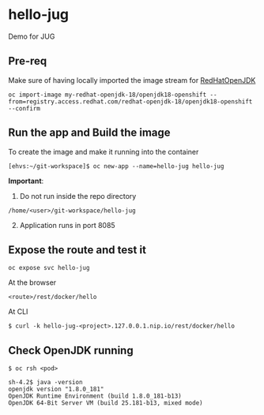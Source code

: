 # hello-jug
Demo for JUG

## Pre-req
Make sure of having locally imported the image stream for [RedHatOpenJDK](https://access.redhat.com/containers/?tab=overview&platform=openshift#)

~~~
oc import-image my-redhat-openjdk-18/openjdk18-openshift --from=registry.access.redhat.com/redhat-openjdk-18/openjdk18-openshift --confirm
~~~

## Run the app and Build the image
To create the image and make it running into the container
~~~
[ehvs:~/git-workspace]$ oc new-app --name=hello-jug hello-jug
~~~

**Important**: 

1. Do not run inside the repo directory
~~~
/home/<user>/git-workspace/hello-jug
~~~

2. Application runs in port 8085

## Expose the route and test it
~~~
oc expose svc hello-jug
~~~
At the browser
~~~
<route>/rest/docker/hello
~~~
At CLI
~~~
$ curl -k hello-jug-<project>.127.0.0.1.nip.io/rest/docker/hello
~~~

## Check OpenJDK running
~~~
$ oc rsh <pod>

sh-4.2$ java -version
openjdk version "1.8.0_181"
OpenJDK Runtime Environment (build 1.8.0_181-b13)
OpenJDK 64-Bit Server VM (build 25.181-b13, mixed mode)
